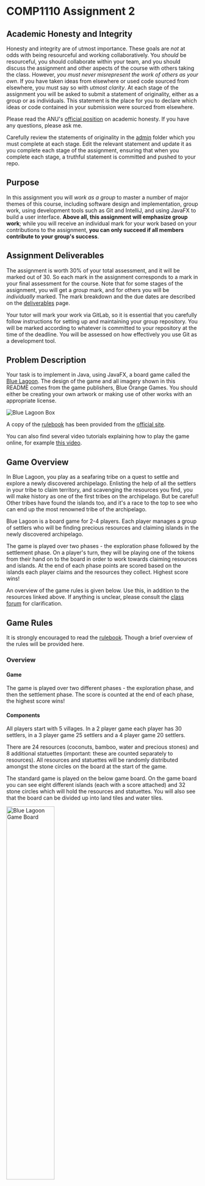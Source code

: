 # COMP1110 Assignment 2

## Academic Honesty and Integrity

Honesty and integrity are of utmost importance. These goals are *not* at odds
with being resourceful and working collaboratively. You *should* be
resourceful, you should collaborate within your team, and you should discuss
the assignment and other aspects of the course with others taking the class.
However, *you must never misrepresent the work of others as your own*. If you
have taken ideas from elsewhere or used code sourced from elsewhere, you must
say so with *utmost clarity*. At each stage of the assignment you will be asked
to submit a statement of originality, either as a group or as individuals. This
statement is the place for you to declare which ideas or code contained in your
submission were sourced from elsewhere.

Please read the ANU's [official position](http://academichonesty.anu.edu.au/)
on academic honesty. If you have any questions, please ask me.

Carefully review the statements of originality in the [admin](admin) folder
which you must complete at each stage.  Edit the relevant statement and update
it as you complete each stage of the assignment, ensuring that when you
complete each stage, a truthful statement is committed and pushed to your repo.

## Purpose

In this assignment you will *work as a group* to master a number of major
themes of this course, including software design and implementation, group
work, using development tools such as Git and IntelliJ, and using JavaFX to
build a user interface.  **Above all, this assignment will emphasize group
work**; while you will receive an individual mark for your work based on your
contributions to the assignment, **you can only succeed if all members
contribute to your group's success**.

## Assignment Deliverables

The assignment is worth 30% of your total assessment, and it will be
marked out of 30.  So each mark in the assignment corresponds to a
mark in your final assessment for the course.  Note that for some
stages of the assignment, you will get a _group_ mark, and for others
you will be _individually_ marked.  The mark breakdown and the due
dates are described on the
[deliverables](https://cs.anu.edu.au/courses/comp1110/assessments/deliverables/)
page.

Your tutor will mark your work via GitLab, so it is essential that you
carefully follow instructions for setting up and maintaining your group
repository. You will be marked according to whatever is committed to your
repository at the time of the deadline. You will be assessed on how effectively
you use Git as a development tool.

## Problem Description

Your task is to implement in Java, using JavaFX, a board game called the
[Blue Lagoon](https://boardgamegeek.com/boardgame/244331/blue-lagoon).
The design of the game and all imagery shown in this README comes from
the game publishers, Blue Orange Games. You should either be creating
your own artwork or making use of other works with an appropriate license.

![Blue Lagoon Box](assets/images/blue_lagoon_box.png)

A copy of the [rulebook](assets/rules/rulebook.pdf) has been provided from the
[official site](https://blueorangegames.eu/en/games/blue-lagoon/).

You can also find several video tutorials explaining how to play the game
online, for example [this video](https://www.youtube.com/watch?v=0q1hWfH9S_8).

## Game Overview

In Blue Lagoon, you play as a seafaring tribe on a quest to settle and explore 
a newly discovered archipelago. Enlisting the help of all the settlers in your 
tribe to claim territory, and scavenging the resources you find, you will make 
history as one of the first tribes on the archipelago. But be careful! Other 
tribes have found the islands too, and it's a race to the top to see who can 
end up the most renowned tribe of the archipelago.

Blue Lagoon is a board game for 2-4 players. Each player manages a group
of settlers who will be finding precious resources and claiming islands in
the newly discovered archipelago.

The game is played over two phases - the exploration phase followed by the
settlement phase. On a player's turn, they will be playing one of the tokens
from their hand on to the board in order to work towards claiming resources 
and islands. At the end of each phase points are scored based on the islands 
each player claims and the resources they collect. Highest score wins!

An overview of the game rules is given below. Use this, in addition to the
resources linked above. If anything is unclear, please consult 
the [class forum](https://edstem.org/au/courses/10706/discussion/) for clarification.

## Game Rules

It is strongly encouraged to read the [rulebook](assets/rules/rulebook.pdf).
Though a brief overview of the rules will be provided here.

### Overview

#### Game
The game is played over two different phases - the exploration phase, and
then the settlement phase. The score is counted at the end of each phase, the 
highest score wins!

#### Components

All players start with 5 villages. In a 2 player game each player has 30 settlers,
in a 3 player game 25 settlers and a 4 player game 20 settlers.

There are 24 resources (coconuts, bamboo, water and precious stones)
and 8 additional statuettes (important: these are counted separately
to resources). All resources and statuettes will be randomly distributed
amongst the stone circles on the board at the start of the game.

The standard game is played on the below game board. On the game board you can
see eight different islands (each with a score attached) and 32 stone circles
which will hold the resources and statuettes. You will also see that the board
can be divided up into land tiles and water tiles.

<img src="assets/images/blue_lagoon_board.png" alt="Blue Lagoon Game Board" width=50% height=50%>

### Exploration Phase

Each player sequentially takes turns playing a piece from their collection of
settler and village tokens.

The rules for playing a piece are as follows:
- A settler can be placed on any unoccupied water space
- A settler or a village can be placed on any unoccupied land space adjacent to one of their pieces.

If a piece is placed on a stone circle, the player instantly claims the resource in that space
into their hand.

### End of Exploration Phase

Once either of the end of phase conditions occur,
points are scored and the settlement phase begins.

#### End of Phase Conditions
The exploration phase ends when either:
- All resources (not including statuettes) have been collected
- No player has any remaining moves available

#### Scoring Exploration Phase

The rules for scoring are as below. Please refer to page 3 of
the rulebook for scoring examples.

**Total Islands**

Players with pieces on eight or more islands score 20 points.
Players with pieces on exactly seven islands score 10 points.
Otherwise, 0 points are scored.

**Links**

A (potentially) branching path of neighbouring settlers and villages 
belonging to a player forms a chain. Players earn points from the chain 
of their pieces which links the most islands. Players earn 5 points 
per linked island in this chain.

**Majorities**

The player with the most pieces on an island scores
the points indicated on the board for that island. 
In the case of a tie, the points are divided evenly
between the tied players, rounding down.

**Resources**

Players score points for the resources they claimed during the phase.

For each resource type (coconuts, bamboo, water and precious stones),
each player receives the following points:
- 4+ of a kind: 20 points
- 3 of a kind: 10 points
- 2 of a kind: 5 points

Additionally, if a player has collected all 4 different resources, they get 10 bonus points.

**Statuettes**

Players receive 4 points per claimed statuette.

### Settlement Phase

#### Setup
All settlers, resources and statuettes are removed from the board, as well 
as villages placed on stone circles. All villages except for those remaining 
on the board are discarded.

All resources and statuettes are then randomly distributed amongst the 
stone circles again.

The player after the player who ended the exploration phase
has the first turn.

#### Play

Play continues, this time however players may only place settlers
next to pieces they already own. That is, one cannot play on an 
unoccupied water space anymore unless it is adjacent to one of 
their pieces.

### End of Game

The settlement phase ends using the exact same conditions as the
exploration phase. 

Once the settlement phase ends, the score is again calculated 
using the same scoring system.

Each player adds the scores between the 2 phases.

The most points wins! If there is a tie, the player
with the most resources and statuettes wins. Otherwise,
the tied players share the victory!

## Encoding for Testing

This section describes a string encoding for the game state and player moves.
It will be necessary to work with this encoding when writing the methods in
`BlueLagoon.java`. This encoding has been designed purely for the purpose of
providing a common representation that both our tests and your game can understand.

**Importantly** we strongly discourage using this string encoding for anything
other than interfacing with our tests. The backend of your game (that encodes
the game logic) should have its own internal representation of the game
state and moves using appropriate classes, enums, and so on. To implement the
static methods in `BlueLagoon.java`, you should should be converting from
this string encoding to your internal game representation, performing the
relevant method calls to perform the desired operation, and then converting
back to the string encoding to provide a result for the tests.

The **Game State** string is made up of multiple parts segmented into statements. 
Each statement starts with a lowercase character to identify which statement it is, 
followed by space-separated information that is outlined below. Multiple statements are 
separated by a `;` character. *hint: investigate java string methods. split() will be
very useful...*

### Grammar Hints

The string statements are formally presented using "formal grammar"
notation (e.g., see [EBNF](https://en.wikipedia.org/wiki/Extended_Backus%E2%80%93Naur_form)).
If you are not familiar with formal grammars, this section gives a brief overview.
You don't need to fully understand these grammars so long as you can make sense of the
examples provided.

The symbols we will use include:

* Double quotes `""` are used to indicate a string literal.
  * E.g., `"A B"` is a string literal.
* The comma `,` is used to combine / concatenate strings.
  * E.g., `"A", "B", "C"` is equivalent to `"ABC"`.
* The pipe symbol `|` provides alternatives.
  * E.g., `"A" | "B" | "C"` means `"A"` or `"B"` or `"C"`.
* Braces `{` and `}` are used to indicate the enclosed can appear zero or
  more times.
  * E.g., `{"A"}` can be `""` or `"A"` or `"AA"` or ...
* Parentheses `(` and `)` allow items to be grouped.
  * E.g., `("A", " ") | "B"` can be `"A "` or `"B"`.

### Coordinates

To start with we define the form that coordinates take on which will be used in
other game statements. A coordinate is formally represented by the following
grammar:

`coordinate = row, ",", col`

where `row` and `col` are both non-negative integers representing a given board
row and column pair.

Coordinates are 0-indexed from the top left. The top-left tile is at coordinate
`"0,0"` (row 0, col 0). One tile to the right of this is `"0,1"`. The left-most
tile of the second row is `"1,0"`. The bottom-right tile is at `"12,11"`
noting that the number of columns in each row varies.


### Game Arrangement Statement

Contains the static board information of this game - you will need this to set up 
the board and players. This information will not change throughout the game. 

`gameArrangementStatement = "a ", boardHeight, " ", numPlayers, ";"`

where `boardHeight` and `numPlayers` are both positive integers.

> e.g. "a 13 2;"
>
> ^ The standard map layout - 13 high, 2 players


### Current State Statement

Contains the dynamic info of this game - this will change over the course of the game.

`currentStateStatement = "c ", playerId, " ", phase, ";"`

`phase = "E" | "S"`

and where `playerId` is a non-negative integer that represents the ID of
the current player whose turn it is.

>e.g. "c 0 E;"
>
>^ The current player to move is player 0 in the Exploration phase

### Island Statement

The layout of one island on the board - the board will be made up of a
number of these. Ths bonus score for an island is provided (see the game
rules for scoring - majorities). This is followed by a number of coordinates
that make up the island. Tiles that make up an island will be land tiles.
Some of the land tiles are also stone circles (see next section).
Different islands will not overlap tiles.
The coordinates are ordered in numerically ascending order with row before
column.

`islandStatement = "i ", bonus, {" ", coordinate}, ";"`

where `bonus` is a non-negative integer.

>e.g. "i 6 0,0 0,1 0,2 0,3 1,0 1,1 1,2 1,3 1,4 2,0 2,1;"
>
>^ The first island (top left) of the standard map

>e.g. "i 6 0,5 0,6 0,7 1,6 1,7 1,8 2,6 2,7 2,8 3,7 3,8;"
>
>^ The second island (top middle) of the standard map

>e.g. "i 6 7,12 8,11 9,11 9,12 10,10 10,11 11,10 11,11 11,12 12,10 12,11; i 8 0,9 0,10 0,11 1,10 1,11 1,12 2,10 2,11 3,10 3,11 3,12 4,10 4,11 5,11 5,12; i 8 4,0 5,0 5,1 6,0 6,1 7,0 7,1 7,2 8,0 8,1 8,2 9,0 9,1 9,2;"
>
>^ A sequence of three island statements appearing in the standard game string


### Stones Statement

The coordinates of all stone circles on the board. Stone circles will only 
appear on tiles belonging to an island. The tile a stone circle is located 
at will still 'belong' to the island as outlined in the island statement
for the purpose of scoring. 
There will always be exactly 32 stone circles. 
Coordinates are sorted in numerically ascending order.
*hint: parse all island statements before the stones statement*

`stonesStatement = "s", {" ", coordinate}, ";"`

>e.g. "s 0,0 0,5 0,9 1,4 1,8 1,12 2,1 3,5 3,7 3,10 3,12 4,0 4,2 5,9 5,11 6,3 6,6 7,0 7,8 7,12 8,2 8,5 9,0 9,9 10,3 10,6 10,10 11,0 11,5 12,2 12,8 12,11;"
>
>^ The stone circles on the base map


### Unclaimed Resources and Statuettes Statement

All resources and statuettes remaining on the board (not in a player's 
inventory). The statement gives the resource or statuettes type indicated 
by a capital letter (Coconut, Bamboo, Water, Precious stone, Statuette) 
followed by the coordinates where that resource or statuette can be found. 
Coordinates are sorted in numerically ascending order. 
*hint: you will want some more advanced string methods here. How would you 
extract just the coordinates of Bamboo? You know they will be between a unique 
'B' and a unique 'W'...*

`unclaimedResourcesAndStatuettesStatement = "r C", {" ", coordinate}, " B", {" ", coordinate}, " W", {" ", coordinate}, " P", {" ", coordinate}, " S", {" ", coordinate}, ";"`

>e.g. "r C 1,1 B 1,2 W P 1,4 S;"
>
>^ Coconut at 1,1, Bamboo at 1,2, Precious Stone at 1,4. No Water or Statuettes

### Player Statement

All player information. We give their ID and score, their 
resource counts, and the locations of their settlers and villages.
The settler and village coordinates are sorted in numerically ascending order

`playerStatement = "p ", playerId, " ", score, " ", coconut, " ", bamboo, " ", water, " ", preciousStone, " ", statuette, " S", {" ", coordinate}, " T", {" ", coordinate}, ";"`

where `coconut`, `bamboo`, `water`, `preciousStone`, `statuette`
are non-negative integers representing the number of each resource or
statuettes the player has collected during this phase. `score` is the
total score of the player.

>e.g. "p 1 42 1 2 3 4 5 S 5,6 8,7 T 1,2;"
>
>^ player 1 with score: 42, coconuts: 1, bamboo: 2, water: 3, precious stone: 4, statuettes: 5, placed settlers at 5,6 and 8,7, placed villages at 1,2


### Game State

The combined game state is made up of the following in order:

- 1 Game Arrangement Statement
- 1 Current State Statement
- Many Island Statements (as many as there are Islands on the map) - sorted ascending numerically by the island bonus (ties broken by numerically ascending coordinates)
- 1 Stones Statement
- 1 Unclaimed Resources Statement
- Many Player Statements (as many as there are Players) - sorted ascending numerically by player number

Formally this is:

`gameState = gameArrangementStatement, " ", currentStateStatement, {" ", islandStatement}, " ", stonesStatement, " ", unclaimedResourcesAndStatuettesStatement, {" ", playerStatement}`

>e.g. "a 13 2; c 0 E; i 6 0,0 0,1 0,2 0,3 1,0 1,1 1,2 1,3 1,4 2,0 2,1; i 6 0,5 0,6 0,7 1,6 1,7 1,8 2,6 2,7 2,8 3,7 3,8; i 6 7,12 8,11 9,11 9,12 10,10 10,11 11,10 11,11 11,12 12,10 12,11; i 8 0,9 0,10 0,11 1,10 1,11 1,12 2,10 2,11 3,10 3,11 3,12 4,10 4,11 5,11 5,12; i 8 4,0 5,0 5,1 6,0 6,1 7,0 7,1 7,2 8,0 8,1 8,2 9,0 9,1 9,2; i 8 10,3 10,4 11,0 11,1 11,2 11,3 11,4 11,5 12,0 12,1 12,2 12,3 12,4 12,5; i 10 3,3 3,4 3,5 4,2 4,3 4,4 4,5 5,3 5,4 5,5 5,6 6,3 6,4 6,5 6,6 7,4 7,5 7,6 8,4 8,5; i 10 5,8 5,9 6,8 6,9 7,8 7,9 7,10 8,7 8,8 8,9 9,7 9,8 9,9 10,6 10,7 10,8 11,7 11,8 12,7 12,8; s 0,0 0,5 0,9 1,4 1,8 1,12 2,1 3,5 3,7 3,10 3,12 4,0 4,2 5,9 5,11 6,3 6,6 7,0 7,8 7,12 8,2 8,5 9,0 9,9 10,3 10,6 10,10 11,0 11,5 12,2 12,8 12,11; r C B W P S; p 0 0 0 0 0 0 0 S T; p 1 0 0 0 0 0 0 S T;"
>
>^ The initial board. Two players, player 0 to start.

### Move String

We need an encoding for moves to play the game. Once the game is 
working you will be able to take a state string and create an instance 
of the game using your classes, then apply each move to your running game, 
and converting the resulting state back into a string that we can check against. 

`move = pieceType, " ", coordinate`

`pieceType = "S" | "T"`

>e.g. "S 2,3"
>
>^ Move: a settler is being played at coordinate 2,3

## Your High Level Task

Create a fully working game, using JavaFX to implement a playable
graphical version of the game in a 1200x700 window.

Notice that aside from the window size, the details of exactly how the
game looks etc., are **intentionally** left up to you. You may choose to
closely follow the look of the original board game, or you may choose to
present the game in a totally different manner.

The only **firm** requirements on the GUI are that:

* Your game must run using Java 17 and JavaFX 17.
* Your implementation must respect the specification of the game rules
  given here.
* Your game must be easy to play.
* Your game must run in a 1200x700 window.
* Your game must be executable on a standard lab machine from a jar file
  automatically built from your project called `game.jar` (as outlined in
  [D2E]).

In addition to the main GUI, the backend of your game (the part that
implements the game logic) should be linked to the static methods
declared in `BlueLagoon.java` so that we can test your implementation.

## Evaluation Criteria

[deliverables]: https://comp.anu.edu.au/courses/comp1110/assessments/deliverables/

It is essential that you refer to the **[deliverables]** page to check
that you understand each of the **deadlines**, what is required, and the
**mark breakdown**. This assignment has multiple deliverables, D2A to D2G.
A significant part of your assignment will be marked via tests run through
gitlab's continuous integration (CI) framework, so all submittable materials
will need to be committed and pushed to gitlab and in the *correct* locations,
as prescribed by the [deliverables] page.

*Some* marks in deliverables are attributed to the completion (and tests
passing if relevant) of specific **tasks**. There are 17 tasks (from #1 through
to #17) that are outlined in gitlab **issues** associated with your team's fork
of the assignment 2 project. Not all tasks have tests associated with them,
instead some will be manually marked.

**Importantly** not all activities you will have to perform to complete a
deliverable are covered by a task, instead refer to the [deliverables].

The deliverables that depend on tasks are summarised as:

* [D2A]: task #1
* [D2B]: task #2
* [D2C]: tasks #3 to #8
* [D2F]: tasks #9 to #17 (and tasks #3, #4, #6, #7, #8 to a small degree)

[D2A]: https://comp.anu.edu.au/courses/comp1110/assessments/deliverables/#D2A
[D2B]: https://comp.anu.edu.au/courses/comp1110/assessments/deliverables/#D2B
[D2C]: https://comp.anu.edu.au/courses/comp1110/assessments/deliverables/#D2C
[D2E]: https://comp.anu.edu.au/courses/comp1110/assessments/deliverables/#D2E
[D2F]: https://comp.anu.edu.au/courses/comp1110/assessments/deliverables/#D2F

The tasks (mostly) increase in difficulty the higher the task number. However,
note that the GUI-related tasks will generally require significantly more work
than other tasks related to backend game logic.

Some, but not all, tasks will depend on the completion of earlier tasks. For
example, a later task might build on or make use of game logic developed as
part of an earlier task. We don't make these dependencies explicit because
the relationships should become relatively apparent after a bit of design
work (and they will depend somewhat on your design).

Keep the relative difficulty and the potential dependencies between tasks
in mind when negotiating which team member will work on what tasks. Try to
structure things so that you can work relatively independently, or otherwise
agree on some clear internal deadlines when one member relies on the output
of another.
